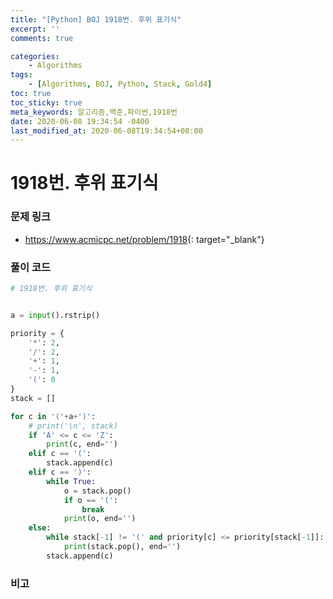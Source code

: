```yaml
---
title: "[Python] BOJ 1918번. 후위 표기식"
excerpt: ''
comments: true

categories:
    - Algorithms
tags:
    - [Algorithms, BOJ, Python, Stack, Gold4]
toc: true
toc_sticky: true
meta_keywords: 알고리즘,백준,파이썬,1918번
date: 2020-06-08 19:34:54 -0400
last_modified_at: 2020-06-08T19:34:54+08:00
---
```


# 1918번. 후위 표기식

### 문제 링크
- <https://www.acmicpc.net/problem/1918>{: target="\_blank"}

### 풀이 코드

```python
# 1918번. 후위 표기식


a = input().rstrip()

priority = {
    '*': 2,
    '/': 2,
    '+': 1,
    '-': 1,
    '(': 0
}
stack = []

for c in '('+a+')':
    # print('\n', stack)
    if 'A' <= c <= 'Z':
        print(c, end='')
    elif c == '(':
        stack.append(c)
    elif c == ')':
        while True:
            o = stack.pop()
            if o == '(':
                break
            print(o, end='')
    else:
        while stack[-1] != '(' and priority[c] <= priority[stack[-1]]:
            print(stack.pop(), end='')
        stack.append(c)
```

### 비고